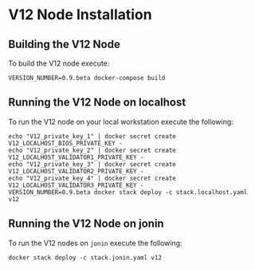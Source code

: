 # V12 Node Installation


## Building the V12 Node

To build the V12 node execute:

```shell script
VERSION_NUMBER=0.9.beta docker-compose build
```

## Running the V12 Node on localhost

To run the V12 node on your local workstation execute the following:

```shell script
echo "V12_private_key_1" | docker secret create V12_LOCALHOST_BIOS_PRIVATE_KEY -
echo "V12_private_key_2" | docker secret create V12_LOCALHOST_VALIDATOR1_PRIVATE_KEY -
echo "V12_private_key_3" | docker secret create V12_LOCALHOST_VALIDATOR2_PRIVATE_KEY - 
echo "V12_private_key_4" | docker secret create V12_LOCALHOST_VALIDATOR3_PRIVATE_KEY - 
VERSION_NUMBER=0.9.beta docker stack deploy -c stack.localhost.yaml v12
```

## Running the V12 Node on jonin

To run the V12 nodes on `jonin` execute the following:

```shell script
docker stack deploy -c stack.jonin.yaml v12
```





